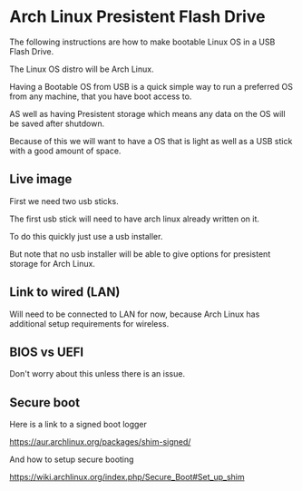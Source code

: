 # Arch Linux Presistent Flash Drive

The following instructions are how to make bootable Linux OS in a USB Flash Drive.

The Linux OS distro will be Arch Linux.

Having a Bootable OS from USB is a quick simple way to run a preferred OS from any machine, that you have boot access to.

AS well as having Presistent storage which means any data on the OS will be saved after shutdown.

Because of this we will want to have a OS that is light as well as a USB stick with a good amount of space.

## Live image

First we need two usb sticks.

The first usb stick will need to have arch linux already written on it.

To do this quickly just use a usb installer.

But note that no usb installer will be able to give options for presistent storage for Arch Linux.

## Link to wired (LAN)

Will need to be connected to LAN for now, because Arch Linux has additional setup requirements for wireless.

## BIOS vs UEFI

Don't worry about this unless there is an issue. 

## Secure boot

Here is a link to a signed boot logger

https://aur.archlinux.org/packages/shim-signed/

And how to setup secure booting

https://wiki.archlinux.org/index.php/Secure_Boot#Set_up_shim



